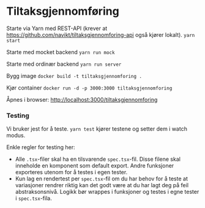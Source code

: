 # Tiltaksgjennomføring

Starte via Yarn med REST-API (krever at https://github.com/navikt/tiltaksgjennomforing-api også kjører lokalt).
`yarn start`

Starte med mocket backend
`yarn run mock`

Starte med ordinær backend
`yarn run server`

Bygg image
`docker build -t tiltaksgjennomforing .`

Kjør container
`docker run -d -p 3000:3000 tiltaksgjennomforing`

Åpnes i browser: [http://localhost:3000/tiltaksgjennomforing](http://localhost:3000/tiltaksgjennomforing)

### Testing

Vi bruker jest for å teste. `yarn test` kjører testene og setter dem i watch modus.

Enkle regler for testing her:

-   Alle `.tsx`-filer skal ha en tilsvarende `spec.tsx`-fil. Disse filene skal inneholde en komponent
    som default export. Andre funksjoner exporteres utenom for å testes i egen tester.
-   Kun lag en rendertest per `spec.tsx`-fil om du har behov for å teste at variasjoner rendrer riktig
    kan det godt være at du har lagt deg på feil abstraksonsnivå. Logikk bør wrappes i funksjoner og testes
    i egne tester i `spec.tsx`-fila.
